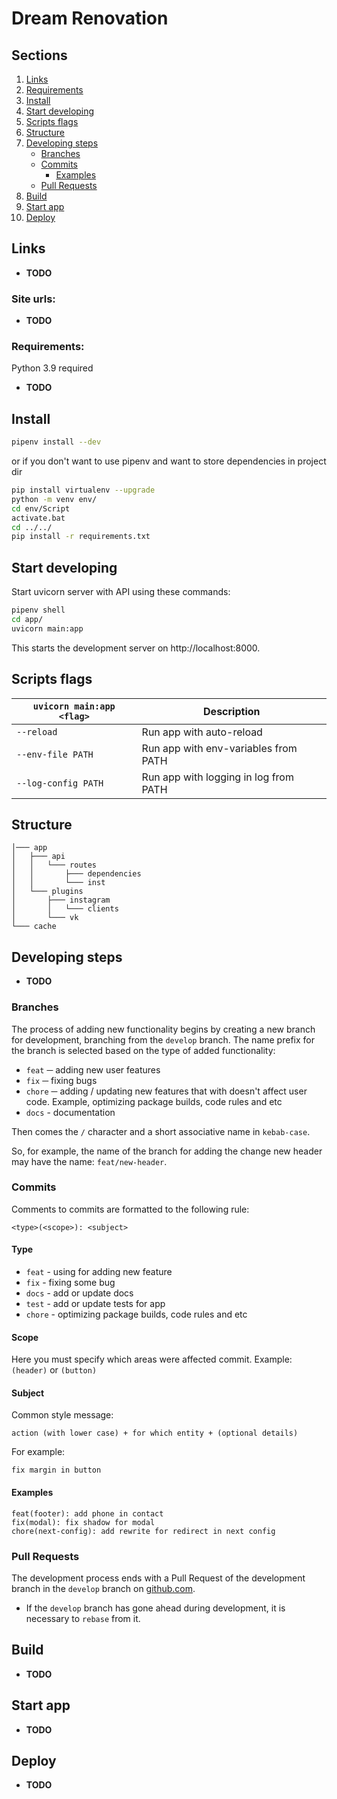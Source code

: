 # Dream Renovation

## Sections
1. [Links](#links)
1. [Requirements](#requirements)
1. [Install](#install)
1. [Start developing](#start-developing)
1. [Scripts flags](#scripts-flags)
1. [Structure](#structure)
1. [Developing steps](#developing-steps)
    * [Branches](#branches)
    * [Commits](#commits)
        * [Examples](#examples)
    * [Pull Requests](#pull-requests)
1. [Build](#build)
1. [Start app](#start-app)
1. [Deploy](#deploy)

## Links

* **TODO**

### Site urls:

* **TODO**

### Requirements:

Python 3.9 required

* **TODO**

## Install

```bash
pipenv install --dev
```
or if you don't want to use pipenv and want to store dependencies in project dir
```bash
pip install virtualenv --upgrade
python -m venv env/
cd env/Script
activate.bat
cd ../../
pip install -r requirements.txt
```

## Start developing

Start uvicorn server with API using these commands:
```bash
pipenv shell
cd app/
uvicorn main:app
```
This starts the development server on http://localhost:8000.


## Scripts flags

|`uvicorn main:app <flag>`    |Description|
|-------------------|-----------|
|`--reload`         |Run app with auto-reload|
|`--env-file PATH`  |Run app with env-variables from PATH|
|`--log-config PATH`|Run app with logging in log from PATH|

## Structure

```
│─── app
│   ├─── api
│   │   └─── routes
│   │       ├─── dependencies
│   │       └─── inst
│   └─── plugins
│       ├─── instagram
│       │   └─── clients
│       └─── vk
└─── cache
```

## Developing steps

* **TODO**

### Branches

The process of adding new functionality begins by creating a new branch for development, branching from the `develop` branch. The name prefix for the branch is selected based on the type of added functionality:

* `feat` ─ adding new user features
* `fix` ─ fixing bugs
* `chore` ─ adding / updating new features that with doesn't affect user code. Example, optimizing package builds, code rules and etc
* `docs` - documentation

Then comes the `/` character and a short associative name in `kebab-case`.

So, for example, the name of the branch for adding the change new header may have the name: `feat/new-header`.

### Commits

Comments to commits are formatted to the following rule:

```
<type>(<scope>): <subject>
```

#### Type

* `feat` - using for adding new feature
* `fix` - fixing some bug
* `docs` - add or update docs
* `test` - add or update tests for app
* `chore` - optimizing package builds, code rules and etc

#### Scope

Here you must specify which areas were affected commit. Example: `(header)` or `(button)`

#### Subject

Common style message:

```
action (with lower case) + for which entity + (optional details)
```

For example:
```
fix margin in button
```

#### Examples

```
feat(footer): add phone in contact
fix(modal): fix shadow for modal
chore(next-config): add rewrite for redirect in next config
```

### Pull Requests

The development process ends with a Pull Request of the development branch in the `develop` branch on [github.com](https://github.com/MargoRSq/instify).
* If the `develop` branch has gone ahead during development, it is necessary to `rebase` from it.

## Build

* **TODO**

## Start app

* **TODO**

## Deploy

* **TODO**
